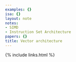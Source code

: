 ```yaml
---
examples: {}
isa: {}
layout: note
notes:
- SIMD
- Instruction Set Architecture
papers: {}
title: Vector architecture
---
```

{% include links.html %}
